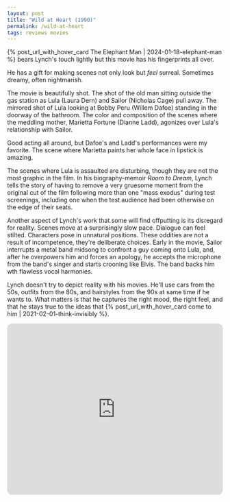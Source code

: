 ```yaml
---
layout: post
title: "Wild at Heart (1990)"
permalink: /wild-at-heart
tags: reviews movies
---
```


{% post_url_with_hover_card The Elephant Man | 2024-01-18-elephant-man %} bears Lynch's touch lightly but this movie has his fingerprints all over.
<!--more-->
He has a gift for making scenes not only look but _feel_ surreal.
Sometimes dreamy, often nightmarish.

The movie is beautifully shot.
The shot of the old man sitting outside the gas station as Lula (Laura Dern) and Sailor (Nicholas Cage) pull away.
The mirrored shot of Lula looking at Bobby Peru (Willem Dafoe) standing in the doorway of the bathroom.
The color and composition of the scenes where the meddling mother, Marietta Fortune (Dianne Ladd), agonizes over Lula's relationship with Sailor.

Good acting all around, but Dafoe's and Ladd's performances were my favorite.
The scene where Marietta paints her whole face in lipstick is amazing.

The scenes where Lula is assaulted are disturbing, though they are not the most graphic in the film.
In his biography-memoir _Room to Dream_, Lynch tells the story of having to remove a very gruesome moment from the original cut of the film following more than one "mass exodus" during test screenings, including one when the test audience had been otherwise on the edge of their seats.

Another aspect of Lynch's work that some will find offputting is its disregard for reality.
Scenes move at a surprisingly slow pace.
Dialogue can feel stilted.
Characters pose in unnatural positions.
These oddities are not a result of incompetence, they're deliberate choices.
Early in the movie, Sailor interrupts a metal band midsong to confront a guy coming onto Lula, and, after he overpowers him and forces an apology, he accepts the microphone from the band's singer and starts crooning like Elvis.
The band backs him wth flawless vocal harmonies.

Lynch doesn't try to depict reality with his movies.
He'll use cars from the 50s, outfits from the 80s, and hairstyles from the 90s at same time if he wants to.
What matters is that he captures the right mood, the right feel, and that he stays true to the ideas that {% post_url_with_hover_card come to him | 2021-02-01-think-invisibly %}.

<iframe style="border-radius:12px" width="100%" height="400" src="https://www.youtube.com/embed/UPYxcwwE5bU?si=3qvaJRHT1piXGmFt" title="YouTube video player" frameborder="0" allow="accelerometer; autoplay; clipboard-write; encrypted-media; gyroscope; picture-in-picture; web-share" allowfullscreen></iframe>